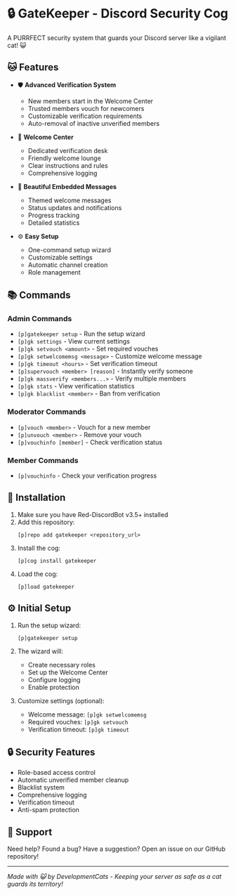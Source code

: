 # 🔒 GateKeeper - Discord Security Cog

A PURRFECT security system that guards your Discord server like a vigilant cat! 😺

## 🐱 Features

- 🛡️ **Advanced Verification System**
  - New members start in the Welcome Center
  - Trusted members vouch for newcomers
  - Customizable verification requirements
  - Auto-removal of inactive unverified members

- 🏰 **Welcome Center**
  - Dedicated verification desk
  - Friendly welcome lounge
  - Clear instructions and rules
  - Comprehensive logging

- 🎨 **Beautiful Embedded Messages**
  - Themed welcome messages
  - Status updates and notifications
  - Progress tracking
  - Detailed statistics

- ⚙️ **Easy Setup**
  - One-command setup wizard
  - Customizable settings
  - Automatic channel creation
  - Role management

## 📚 Commands

### Admin Commands
- `[p]gatekeeper setup` - Run the setup wizard
- `[p]gk settings` - View current settings
- `[p]gk setvouch <amount>` - Set required vouches
- `[p]gk setwelcomemsg <message>` - Customize welcome message
- `[p]gk timeout <hours>` - Set verification timeout
- `[p]supervouch <member> [reason]` - Instantly verify someone
- `[p]gk massverify <members...>` - Verify multiple members
- `[p]gk stats` - View verification statistics
- `[p]gk blacklist <member>` - Ban from verification

### Moderator Commands
- `[p]vouch <member>` - Vouch for a new member
- `[p]unvouch <member>` - Remove your vouch
- `[p]vouchinfo [member]` - Check verification status

### Member Commands
- `[p]vouchinfo` - Check your verification progress

## 🚀 Installation

1. Make sure you have Red-DiscordBot v3.5+ installed
2. Add this repository:
   ```
   [p]repo add gatekeeper <repository_url>
   ```
3. Install the cog:
   ```
   [p]cog install gatekeeper
   ```
4. Load the cog:
   ```
   [p]load gatekeeper
   ```

## ⚙️ Initial Setup

1. Run the setup wizard:
   ```
   [p]gatekeeper setup
   ```
2. The wizard will:
   - Create necessary roles
   - Set up the Welcome Center
   - Configure logging
   - Enable protection

3. Customize settings (optional):
   - Welcome message: `[p]gk setwelcomemsg`
   - Required vouches: `[p]gk setvouch`
   - Verification timeout: `[p]gk timeout`

## 🔒 Security Features

- Role-based access control
- Automatic unverified member cleanup
- Blacklist system
- Comprehensive logging
- Verification timeout
- Anti-spam protection

## 📝 Support

Need help? Found a bug? Have a suggestion? Open an issue on our GitHub repository!

---

*Made with 😺 by DevelopmentCats - Keeping your server as safe as a cat guards its territory!*
